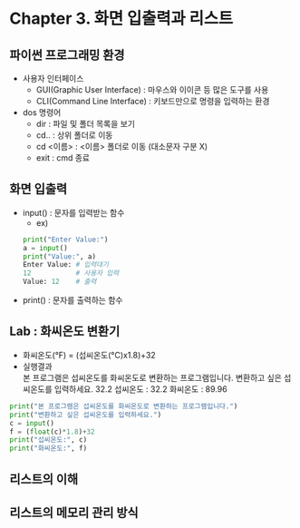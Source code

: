 # Chapter 3. 화면 입출력과 리스트

## 파이썬 프로그래밍 환경
- 사용자 인터페이스
  - GUI(Graphic User Interface) : 마우스와 이이콘 등 많은 도구를 사용
  - CLI(Command Line Interface) : 키보드만으로 명령을 입력하는 환경
- dos 명령어
  - dir : 파일 및 폴더 목록을 보기
  - cd.. : 상위 폴더로 이동
  - cd <이름> : <이름> 폴더로 이동 (대소문자 구분 X)
  - exit : cmd 종료
  
## 화면 입출력
- input() : 문자를 입력받는 함수
  - ex) <br>
  ```python
  print("Enter Value:")
  a = input()
  print("Value:", a)
  Enter Value: # 입력대기
  12           # 사용자 입력
  Value: 12    # 출력
  ```
- print() : 문자를 출력하는 함수
  
## Lab : 화씨온도 변환기
- 화씨온도(°F) = (섭씨온도(°C)x1.8)+32
- 실행결과<br>
본 프로그램은 섭씨온도를 화씨온도로 변환하는 프로그램입니다.
변환하고 싶은 섭씨온도를 입력하세요.
32.2
섭씨온도 : 32.2
화씨온도 : 89.96
```python
print("본 프로그램은 섭씨온도를 화씨온도로 변환하는 프로그램입니다.")
print("변환하고 싶은 섭씨온도를 입력하세요.")
c = input()
f = (float(c)*1.8)+32
print("섭씨온도:", c)
print("화씨온도:", f)
```
## 리스트의 이해

## 리스트의 메모리 관리 방식
 
